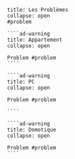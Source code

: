
`````ad-danger
title: Les Problèmes
collapse: open
#problem

````ad-warning
title: Appartement
collapse: open

Problem #problem 
````

````ad-warning
title: PC
collapse: open

Problem #problem 

````

````ad-warning
title: Domotique
collapse: open

Problem #problem 
````

`````
